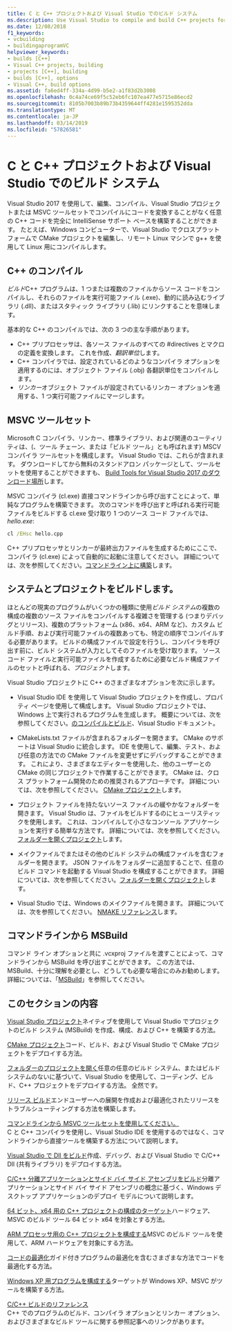```yaml
---
title: C と C++ プロジェクトおよび Visual Studio でのビルド システム
ms.description: Use Visual Studio to compile and build C++ projects for Windows, ARM or Linux based on any project system.
ms.date: 12/08/2018
f1_keywords:
- vcbuilding
- buildingaprogramVC
helpviewer_keywords:
- builds [C++]
- Visual C++ projects, building
- projects [C++], building
- builds [C++], options
- Visual C++, build options
ms.assetid: fa6ed4ff-334a-4d99-b5e2-a1f83d2b3008
ms.openlocfilehash: 0c4a74ce69f5c52eb6fc107ea477e5715e86ecd2
ms.sourcegitcommit: 8105b7003b89b73b4359644ff4281e1595352dda
ms.translationtype: MT
ms.contentlocale: ja-JP
ms.lasthandoff: 03/14/2019
ms.locfileid: "57826581"
---
```

# <a name="cc-projects-and-build-systems-in-visual-studio"></a>C と C++ プロジェクトおよび Visual Studio でのビルド システム

Visual Studio 2017 を使用して、編集、コンパイル、Visual Studio プロジェクトまたは MSVC ツールセットでコンパイルにコードを変換することがなく任意の C++ コードを完全に IntelliSense サポート ベースを構築することができます。 たとえば、Windows コンピューターで、Visual Studio でクロスプラット フォームで CMake プロジェクトを編集し、リモート Linux マシンで g++ を使用して Linux 用にコンパイルします。

## <a name="c-compilation"></a>C++ のコンパイル

*ビルド*C++ プログラムは、1 つまたは複数のファイルからソース コードをコンパイルし、それらのファイルを実行可能ファイル (.exe)、動的に読み込むライブラリ (.dll)、またはスタティック ライブラリ (.lib) にリンクすることを意味します。 

基本的な C++ のコンパイルでは、次の 3 つの主な手順があります。

- C++ プリプロセッサは、各ソース ファイルのすべての #directives とマクロの定義を変換します。 これを作成、*翻訳単位*します。
- C++ コンパイラでは、設定されているどのようなコンパイラ オプションを適用するのには、オブジェクト ファイル (.obj) 各翻訳単位をコンパイルします。
- *リンカー*オブジェクト ファイルが設定されているリンカー オプションを適用する、1 つ実行可能ファイルにマージします。 

## <a name="the-msvc-toolset"></a>MSVC ツールセット

Microsoft C コンパイラ、リンカー、標準ライブラリ、および関連のユーティリティは、(、ツール チェーン、または「ビルド ツール」とも呼ばれます) MSCV コンパイラ ツールセットを構成します。 Visual Studio では、これらが含まれます。 ダウンロードしてから無料のスタンドアロン パッケージとして、ツールセットを使用することができますも、 [Build Tools for Visual Studio 2017 のダウンロード場所](https://visualstudio.microsoft.com/downloads/#build-tools-for-visual-studio-2017)します。

MSVC コンパイラ (cl.exe) 直接コマンドラインから呼び出すことによって、単純なプログラムを構築できます。 次のコマンドを呼び出すと呼ばれる実行可能ファイルをビルドする cl.exe 受け取り 1 つのソース コード ファイルでは、 *hello.exe*: 

```cmd
cl /EHsc hello.cpp
```
C++ プリプロセッサとリンカーが最終出力ファイルを生成するためにここで、コンパイラ (cl.exe) によって自動的に起動に注意してください。  詳細については、次を参照してください。[コマンドライン上に構築](building-on-the-command-line.md)します。

## <a name="build-systems-and-projects"></a>システムとプロジェクトをビルドします。

ほとんどの現実のプログラムがいくつかの種類に使用*ビルド システム*の複数の構成の複数のソース ファイルをコンパイルする複雑さを管理する (つまりデバッグとリリース)、複数のプラットフォーム (x86、x64、ARM など)、カスタム ビルド手順、および実行可能ファイルの複数あっても、特定の順序でコンパイルする必要があります。 ビルドの構成ファイルで設定を行うし、コンパイラを呼び出す前に、ビルド システムが入力としてそのファイルを受け取ります。 ソース コード ファイルと実行可能ファイルを作成するために必要なビルド構成ファイルのセットと呼ばれる、*プロジェクト*します。 

Visual Studio プロジェクトに C++ のさまざまなオプションを次に示します。

- Visual Studio IDE を使用して Visual Studio プロジェクトを作成し、プロパティ ページを使用して構成します。 Visual Studio プロジェクトでは、Windows 上で実行されるプログラムを生成します。 概要については、次を参照してください。[のコンパイルとビルド](/visualstudio/ide/compiling-and-building-in-visual-studio)、Visual Studio ドキュメント。

- CMakeLists.txt ファイルが含まれるフォルダーを開きます。 CMake のサポートは Visual Studio に統合します。 IDE を使用して、編集、テスト、および任意の方法での CMake ファイルを変更せずにデバッグすることができます。 これにより、さまざまなエディターを使用した、他のユーザーとの CMake の同じプロジェクトで作業することができます。 CMake は、クロス プラットフォーム開発のための推奨されるアプローチです。 詳細については、次を参照してください。 [CMake プロジェクト](cmake-projects-in-visual-studio.md)します。
 
- プロジェクト ファイルを持たないソース ファイルの緩やかなフォルダーを開きます。 Visual Studio は、ファイルをビルドするのにヒューリスティックを使用します。 これは、コンパイルして小さなコンソール アプリケーションを実行する簡単な方法です。 詳細については、次を参照してください。[フォルダーを開くプロジェクト](open-folder-projects-cpp.md)します。

- メイクファイルでまたはその他のビルド システムの構成ファイルを含むフォルダーを開きます。 JSON ファイルをフォルダーに追加することで、任意のビルド コマンドを起動する Visual Studio を構成することができます。 詳細については、次を参照してください。[フォルダーを開くプロジェクト](open-folder-projects-cpp.md)します。
 
- Visual Studio では、Windows のメイクファイルを開きます。 詳細については、次を参照してください。 [NMAKE リファレンス](reference/nmake-reference.md)します。

## <a name="msbuild-from-the-command-line"></a>コマンドラインから MSBuild 

コマンド ライン オプションと共に .vcxproj ファイルを渡すことによって、コマンドラインから MSBuild を呼び出すことができます。 この方法では、MSBuild、十分に理解を必要とし、どうしても必要な場合にのみお勧めします。 詳細については、「[MSBuild](msbuild-visual-cpp.md)」を参照してください。

## <a name="in-this-section"></a>このセクションの内容

[Visual Studio プロジェクト](creating-and-managing-visual-cpp-projects.md)ネイティブを使用して Visual Studio でプロジェクトのビルド システム (MSBuild) を作成、構成、および C++ を構築する方法。

[CMake プロジェクト](cmake-projects-in-visual-studio.md)コード、ビルド、および Visual Studio で CMake プロジェクトをデプロイする方法。

[フォルダーのプロジェクトを開く](open-folder-projects-cpp.md)任意の任意のビルド システム、またはビルド システムのないに基づいて、Visual Studio を使用して、コーディング、ビルド、C++ プロジェクトをデプロイする方法。 全然です。 

[リリース ビルド](release-builds.md)エンドユーザーへの展開を作成および最適化されたリリースをトラブルシューティングする方法を構築します。

[コマンドラインから MSVC ツールセットを使用してください。](building-on-the-command-line.md)<br/>
C と C++ コンパイラを使用し、Visual Studio IDE を使用するのではなく、コマンドラインから直接ツールを構築する方法について説明します。

[Visual Studio で Dll をビルド](dlls-in-visual-cpp.md)作成、デバッグ、および Visual Studio で C/C++ Dll (共有ライブラリ) をデプロイする方法。

[C/C++ 分離アプリケーションとサイド バイ サイド アセンブリをビルド](building-c-cpp-isolated-applications-and-side-by-side-assemblies.md)分離アプリケーションとサイド バイ サイド アセンブリの概念に基づく、Windows デスクトップ アプリケーションのデプロイ モデルについて説明します。

[64 ビット、x64 用の C++ プロジェクトの構成のターゲット](configuring-programs-for-64-bit-visual-cpp.md)ハードウェア、MSVC のビルド ツール 64 ビット x64 を対象とする方法。

[ARM プロセッサ用の C++ プロジェクトを構成する](configuring-programs-for-arm-processors-visual-cpp.md)MSVC のビルド ツールを使用して、ARM ハードウェアを対象にする方法。

[コードの最適化](optimizing-your-code.md)ガイド付きプログラムの最適化を含むさまざまな方法でコードを最適化する方法。

[Windows XP 用プログラムを構成する](configuring-programs-for-windows-xp.md)ターゲットが Windows XP、MSVC がツールを構築する方法。

[C/C++ ビルドのリファレンス](reference/c-cpp-building-reference.md)<br/>
C++ でのプログラムのビルド、コンパイラ オプションとリンカー オプション、およびさまざまなビルド ツールに関する参照記事へのリンクがあります。
